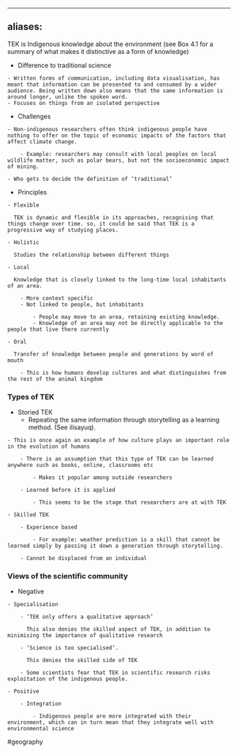 
---
aliases:
---

TEK is Indigenous knowledge about the environment (see Box 4.1 for a summary of what makes it distinctive as a form of knowledge)

* Difference to traditional science

```
- Written forms of communication, including data visualisation, has meant that information can be presented to and consumed by a wider audience. Being written down also means that the same information is around longer, unlike the spoken word.
- Focuses on things from an isolated perspective
```

* Challenges

```
- Non-indigenous researchers often think indigenous people have nothing to offer on the topic of economic impacts of the factors that affect climate change.
```

```
	- Example: researchers may consult with local peoples on local wildlife matter, such as polar bears, but not the socioeconomic impact of mining.
```

```
- Who gets to decide the definition of ‘traditional’
```

* Principles

```
- Flexible
```

```
  TEK is dynamic and flexible in its approaches, recognising that things change over time. so, it could be said that TEK is a progressive way of studying places.
```

```
- Holistic
```

```
  Studies the relationship between different things
```

```
- Local
```

```
  Knowledge that is closely linked to the long-time local inhabitants of an area.
```

```
	- More context specific
	- Not linked to people, but inhabitants
```

```
		- People may move to an area, retaining existing knowledge.
		- Knowledge of an area may not be directly applicable to the people that live there currently
```

```
- Oral
```

```
  Transfer of knowledge between people and generations by word of mouth
```

```
	- This is how humans develop cultures and what distinguishes from the rest of the animal kingdom
```

### Types of TEK

* Storied TEK
	* Repeating the same information through storytelling as a learning method. (See ilisayuq).

```
- This is once again an example of how culture plays an important role in the evolution of humans
```

```
	- There is an assumption that this type of TEK can be learned anywhere such as books, online, classrooms etc
```

```
		- Makes it popular among outside researchers
```

```
	- Learned before it is applied
```

```
		- This seems to be the stage that researchers are at with TEK
```

```
- Skilled TEK
```

```
	- Experience based
```

```
		- For example: weather prediction is a skill that cannot be learned simply by passing it down a generation through storytelling.
```

```
	- Cannot be displaced from an individual
```

### Views of the scientific community

* Negative

```
- Specialisation
```

```
	- ‘TEK only offers a qualitative approach’
```

```
	  This also denies the skilled aspect of TEK, in addition to minimising the importance of qualitative research
```

```
	- ‘Science is too specialised’.
```

```
	  This denies the skilled side of TEK
```

```
	- Some scientists fear that TEK in scientific research risks exploitation of the indigenous people.
```

```
- Positive
```

```
	- Integration
```

```
		- Indigenous people are more integrated with their environment, which can in turn mean that they integrate well with environmental science
```


#geography 